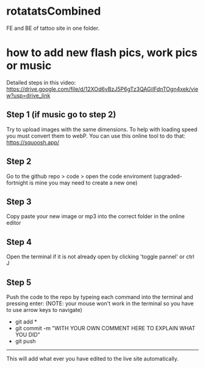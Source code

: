 # rotatatsCombined
FE and BE of tattoo site in one folder. 

# how to add new flash pics, work pics or music
Detailed steps in this video: https://drive.google.com/file/d/12XOd6vBzJ5P6gTz3QAGiIFdnTOgn4xek/view?usp=drive_link 

## Step 1 (if music go to step 2)
Try to upload images with the same dimensions. To help with loading speed you must convert them to webP. You can use this online tool to do that: https://squoosh.app/

## Step 2 
Go to the github repo > code > open the code enviroment (upgraded-fortnight is mine you may need to create a new one)

## Step 3 
Copy paste your new image or mp3 into the correct folder in the online editor

## Step 4 
Open the terminal if it is not already open by clicking 'toggle pannel' or ctrl J

## Step 5 
Push the code to the repo by typeing each command into the terminal and pressing enter:
(NOTE: your mouse won't work in the terminal so you have to use arrow keys to navigate)
- git add *
- git commit -m "WITH YOUR OWN COMMENT HERE TO EXPLAIN WHAT YOU DID"
- git push

--------------------------------------
This will add what ever you have edited to the live site automatically. 
